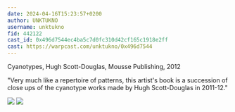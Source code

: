 ```yaml
---
date: 2024-04-16T15:23:57+0200
author: UNKTUKNO
username: unktukno
fid: 442122
cast_id: 0x496d7544ec4ba5c7d0fc310d42cf165c1918e2ff
cast: https://warpcast.com/unktukno/0x496d7544
---
```

Cyanotypes, Hugh Scott-Douglas, Mousse Publishing, 2012  
  
"Very much like a repertoire of patterns, this artist's book is a succession of close ups of the cyanotype works made by Hugh Scott-Douglas in 2011-12."  

![](https://imagedelivery.net/BXluQx4ige9GuW0Ia56BHw/8d297533-4db2-4bf1-5f90-5e9fe0aeb800/original)
![](https://imagedelivery.net/BXluQx4ige9GuW0Ia56BHw/7cdfc354-9496-4f62-abc1-50441644af00/original)